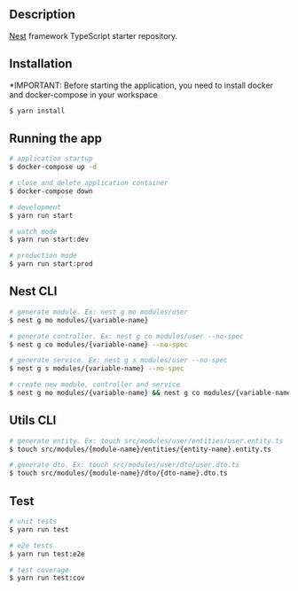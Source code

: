 ## Description

[Nest](https://github.com/nestjs/nest) framework TypeScript starter repository.

## Installation
*IMPORTANT: Before starting the application, you need to install docker and docker-compose in your workspace

```bash
$ yarn install
```

## Running the app

```bash
# application startup
$ docker-compose up -d

# close and delete application container
$ docker-compose down

# development
$ yarn run start

# watch mode
$ yarn run start:dev

# production mode
$ yarn run start:prod
```

## Nest CLI
```bash
# generate module. Ex: nest g mo modules/user
$ nest g mo modules/{variable-name}

# generate controller. Ex: nest g co modules/user --no-spec
$ nest g co modules/{variable-name} --no-spec

# generate service. Ex: nest g s modules/user --no-spec
$ nest g s modules/{variable-name} --no-spec

# create new module, controller and service
$ nest g mo modules/{variable-name} && nest g co modules/{variable-name} --no-spec && nest g s modules/{variable-name} --no-spec
```

## Utils CLI
```bash
# generate entity. Ex: touch src/modules/user/entities/user.entity.ts
$ touch src/modules/{module-name}/entities/{entity-name}.entity.ts

# generate dto. Ex: touch src/modules/user/dto/user.dto.ts
$ touch src/modules/{module-name}/dto/{dto-name}.dto.ts
```

## Test

```bash
# unit tests
$ yarn run test

# e2e tests
$ yarn run test:e2e

# test coverage
$ yarn run test:cov
```

